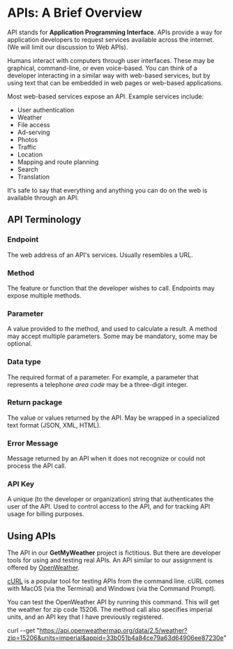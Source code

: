 # APIs: A Brief Overview

API stands for **Application Programming Interface**. APIs provide a way for application developers to request services available across the internet. (We will limit our discussion to Web APIs).

Humans interact with computers through user interfaces. These may be graphical, command-line, or even voice-based. You can think of a developer interacting in a similar way with web-based services, but by using text that can be embedded in web pages or web-based applications.

Most web-based services expose an API. Example services include:

- User authentication
- Weather
- File access
- Ad-serving
- Photos
- Traffic
- Location
- Mapping and route planning
- Search
- Translation

It's safe to say that everything and anything you can do on the web is available through an API.

## API Terminology

### **Endpoint**
The web address of an API's services. Usually resembles a URL.

### **Method**
The feature or function that the developer wishes to call. Endpoints may expose multiple methods.

### **Parameter**
A value provided to the method, and used to calculate a result. A method may accept multiple parameters. Some may be mandatory, some may be optional.

### **Data type**
The required format of a parameter. For example, a parameter that represents a telephone *area code* may be a three-digit integer.

### **Return package**
The value or values returned by the API. May be wrapped in a specialized text format (JSON, XML, HTML).

### **Error Message**
Message returned by an API when it does not recognize or could not process the API call.

### **API Key**
A unique (to the developer or organization) string that authenticates the user of the API. Used to control access to the API, and for tracking API usage for billing purposes.

## Using APIs

The API in our **GetMyWeather** project is fictitious. But there are developer tools for using and testing real APIs. An API similar to our assignment is offered by [OpenWeather](https://openweathermap.org).

[cURL](https://curl.haxx.se) is a popular tool for testing APIs from the command line. cURL comes with MacOS (via the Terminal) and Windows (via the Command Prompt).

You can test the OpenWeather API by running this command. This will get the weather for zip code 15206. The method call also specifies imperial units, and an API key that I have previously registered.

curl --get "https://api.openweathermap.org/data/2.5/weather?zip=15206&units=imperial&appid=33b051b4a84ce79a63d64906ee87230e"








